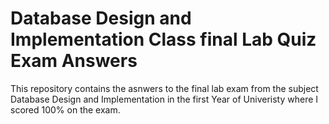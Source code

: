 # Database Design and Implementation Class final Lab Quiz Exam Answers

This repository contains the asnwers to the final lab exam from the subject Database Design and Implementation in the first Year of Univeristy where I scored 100% on the exam. 